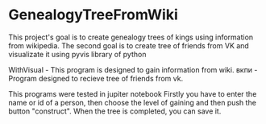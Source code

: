 # GenealogyTreeFromWiki
This project's goal is to create genealogy trees of kings using information from wikipedia.
The second goal is to create tree of friends from VK and visualizate it using pyvis library of python

WithVisual - This program is designed to gain information from wiki.
вкпи - Program designed to recieve tree of friends from vk.

This programs were tested in jupiter notebook
Firstly you have to enter the name or id of a person, then choose the level of gaining and then push the button "construct". When the tree is completed, you can save it.
